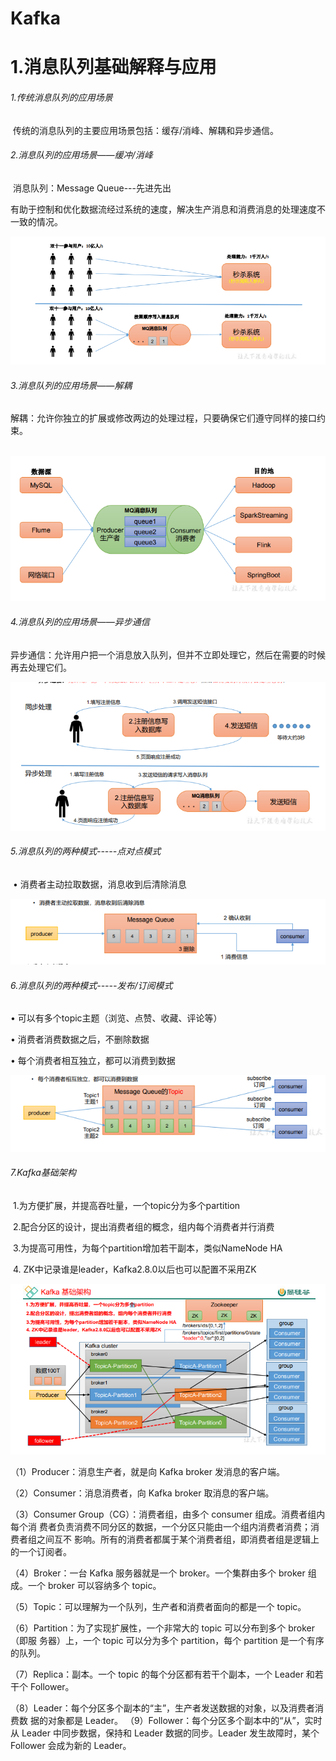# Kafka

# 1.消息队列基础解释与应用

###### 1.传统消息队列的应用场景

​	传统的消息队列的主要应用场景包括：缓存/消峰、解耦和异步通信。

###### 2.消息队列的应用场景——缓冲/消峰

​	消息队列：Message Queue---先进先出

​	有助于控制和优化数据流经过系统的速度，解决生产消息和消费消息的处理速度不一致的情况。

![image-20220815171916128](kafka.assets/image-20220815171916128.png)

###### 3.消息队列的应用场景——解耦

​	解耦：允许你独立的扩展或修改两边的处理过程，只要确保它们遵守同样的接口约束。

​	![image-20220815172033039](kafka.assets/image-20220815172033039.png)

###### 4.消息队列的应用场景——异步通信

异步通信：允许用户把一个消息放入队列，但并不立即处理它，然后在需要的时候再去处理它们。

![image-20220815172108246](kafka.assets/image-20220815172108246.png)

###### 5.消息队列的两种模式-----点对点模式

​	• 消费者主动拉取数据，消息收到后清除消息

![image-20220815172343466](kafka.assets/image-20220815172343466.png)

###### 6.消息队列的两种模式-----发布/订阅模式

• 可以有多个topic主题（浏览、点赞、收藏、评论等）	

• 消费者消费数据之后，不删除数据

• 每个消费者相互独立，都可以消费到数据

![image-20220815172432389](kafka.assets/image-20220815172432389.png)

###### 7.Kafka基础架构

​	1.为方便扩展，并提高吞吐量，一个topic分为多个partition 

​	 2.配合分区的设计，提出消费者组的概念，组内每个消费者并行消费

​	3.为提高可用性，为每个partition增加若干副本，类似NameNode HA

​	4. ZK中记录谁是leader，Kafka2.8.0以后也可以配置不采用ZK

![image-20220815172940932](kafka.assets/image-20220815172940932.png)

（1）Producer：消息生产者，就是向 Kafka broker 发消息的客户端。 

（2）Consumer：消息消费者，向 Kafka broker 取消息的客户端。 

（3）Consumer Group（CG）：消费者组，由多个 consumer 组成。消费者组内每个消 费者负责消费不同分区的数据，一个分区只能由一个组内消费者消费；消费者组之间互不 影响。所有的消费者都属于某个消费者组，即消费者组是逻辑上的一个订阅者。

（4）Broker：一台 Kafka 服务器就是一个 broker。一个集群由多个 broker 组成。一个 broker 可以容纳多个 topic。

（5）Topic：可以理解为一个队列，生产者和消费者面向的都是一个 topic。 

（6）Partition：为了实现扩展性，一个非常大的 topic 可以分布到多个 broker（即服 务器）上，一个 topic 可以分为多个 partition，每个 partition 是一个有序的队列。 

（7）Replica：副本。一个 topic 的每个分区都有若干个副本，一个 Leader 和若干个 Follower。

 （8）Leader：每个分区多个副本的“主”，生产者发送数据的对象，以及消费者消费数 据的对象都是 Leader。 （9）Follower：每个分区多个副本中的“从”，实时从 Leader 中同步数据，保持和 Leader 数据的同步。Leader 发生故障时，某个 Follower 会成为新的 Leader。